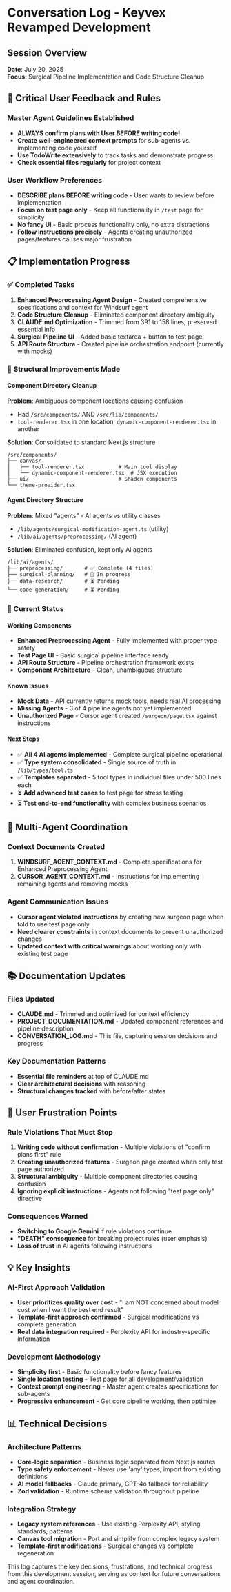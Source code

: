 # Conversation Log - Keyvex Revamped Development

## Session Overview
**Date**: July 20, 2025  
**Focus**: Surgical Pipeline Implementation and Code Structure Cleanup

## 🚨 Critical User Feedback and Rules

### Master Agent Guidelines Established
- **ALWAYS confirm plans with User BEFORE writing code!** 
- **Create well-engineered context prompts** for sub-agents vs. implementing code yourself
- **Use TodoWrite extensively** to track tasks and demonstrate progress
- **Check essential files regularly** for project context

### User Workflow Preferences
- **DESCRIBE plans BEFORE writing code** - User wants to review before implementation
- **Focus on test page only** - Keep all functionality in `/test` page for simplicity
- **No fancy UI** - Basic process functionality only, no extra distractions
- **Follow instructions precisely** - Agents creating unauthorized pages/features causes major frustration

## 📋 Implementation Progress

### ✅ Completed Tasks
1. **Enhanced Preprocessing Agent Design** - Created comprehensive specifications and context for Windsurf agent
2. **Code Structure Cleanup** - Eliminated component directory ambiguity
3. **CLAUDE.md Optimization** - Trimmed from 391 to 158 lines, preserved essential info
4. **Surgical Pipeline UI** - Added basic textarea + button to test page
5. **API Route Structure** - Created pipeline orchestration endpoint (currently with mocks)

### 🔧 Structural Improvements Made

#### Component Directory Cleanup
**Problem**: Ambiguous component locations causing confusion
- Had `/src/components/` AND `/src/lib/components/` 
- `tool-renderer.tsx` in one location, `dynamic-component-renderer.tsx` in another

**Solution**: Consolidated to standard Next.js structure
```
/src/components/
├── canvas/
│   ├── tool-renderer.tsx           # Main tool display
│   └── dynamic-component-renderer.tsx  # JSX execution
├── ui/                             # Shadcn components  
└── theme-provider.tsx
```

#### Agent Directory Structure  
**Problem**: Mixed "agents" - AI agents vs utility classes
- `/lib/agents/surgical-modification-agent.ts` (utility)
- `/lib/ai/agents/preprocessing/` (AI agent)

**Solution**: Eliminated confusion, kept only AI agents
```
/lib/ai/agents/
├── preprocessing/       # ✅ Complete (4 files)
├── surgical-planning/   # 🔄 In progress  
├── data-research/       # ⏳ Pending
└── code-generation/     # ⏳ Pending
```

### 🎯 Current Status

#### Working Components
- **Enhanced Preprocessing Agent** - Fully implemented with proper type safety
- **Test Page UI** - Basic surgical pipeline interface ready
- **API Route Structure** - Pipeline orchestration framework exists
- **Component Architecture** - Clean, unambiguous structure

#### Known Issues
- **Mock Data** - API currently returns mock tools, needs real AI processing  
- **Missing Agents** - 3 of 4 pipeline agents not yet implemented
- **Unauthorized Page** - Cursor agent created `/surgeon/page.tsx` against instructions

#### Next Steps  
- ✅ **All 4 AI agents implemented** - Complete surgical pipeline operational
- ✅ **Type system consolidated** - Single source of truth in `/lib/types/tool.ts`
- ✅ **Templates separated** - 5 tool types in individual files under 500 lines each
- ⏳ **Add advanced test cases** to test page for stress testing
- ⏳ **Test end-to-end functionality** with complex business scenarios

## 🔄 Multi-Agent Coordination

### Context Documents Created
1. **WINDSURF_AGENT_CONTEXT.md** - Complete specifications for Enhanced Preprocessing Agent
2. **CURSOR_AGENT_CONTEXT.md** - Instructions for implementing remaining agents and removing mocks

### Agent Communication Issues
- **Cursor agent violated instructions** by creating new surgeon page when told to use test page only
- **Need clearer constraints** in context documents to prevent unauthorized changes
- **Updated context with critical warnings** about working only with existing test page

## 📚 Documentation Updates

### Files Updated
- **CLAUDE.md** - Trimmed and optimized for context efficiency
- **PROJECT_DOCUMENTATION.md** - Updated component references and pipeline description
- **CONVERSATION_LOG.md** - This file, capturing session decisions and progress

### Key Documentation Patterns
- **Essential file reminders** at top of CLAUDE.md
- **Clear architectural decisions** with reasoning
- **Structural changes tracked** with before/after states

## 🚨 User Frustration Points

### Rule Violations That Must Stop
1. **Writing code without confirmation** - Multiple violations of "confirm plans first" rule
2. **Creating unauthorized features** - Surgeon page created when only test page authorized  
3. **Structural ambiguity** - Multiple component directories causing confusion
4. **Ignoring explicit instructions** - Agents not following "test page only" directive

### Consequences Warned
- **Switching to Google Gemini** if rule violations continue
- **"DEATH" consequence** for breaking project rules (user emphasis)
- **Loss of trust** in AI agents following instructions

## 💡 Key Insights

### AI-First Approach Validation
- **User prioritizes quality over cost** - "I am NOT concerned about model cost when I want the best end result"
- **Template-first approach confirmed** - Surgical modifications vs complete generation
- **Real data integration required** - Perplexity API for industry-specific information

### Development Methodology
- **Simplicity first** - Basic functionality before fancy features
- **Single location testing** - Test page for all development/validation
- **Context prompt engineering** - Master agent creates specifications for sub-agents
- **Progressive enhancement** - Get core pipeline working, then optimize

## 📊 Technical Decisions

### Architecture Patterns
- **Core-logic separation** - Business logic separated from Next.js routes
- **Type safety enforcement** - Never use 'any' types, import from existing definitions
- **AI model fallbacks** - Claude primary, GPT-4o fallback for reliability
- **Zod validation** - Runtime schema validation throughout pipeline

### Integration Strategy
- **Legacy system references** - Use existing Perplexity API, styling standards, patterns
- **Canvas tool migration** - Port and simplify from complex legacy system
- **Template-first modifications** - Surgical changes vs complete regeneration

This log captures the key decisions, frustrations, and technical progress from this development session, serving as context for future conversations and agent coordination.